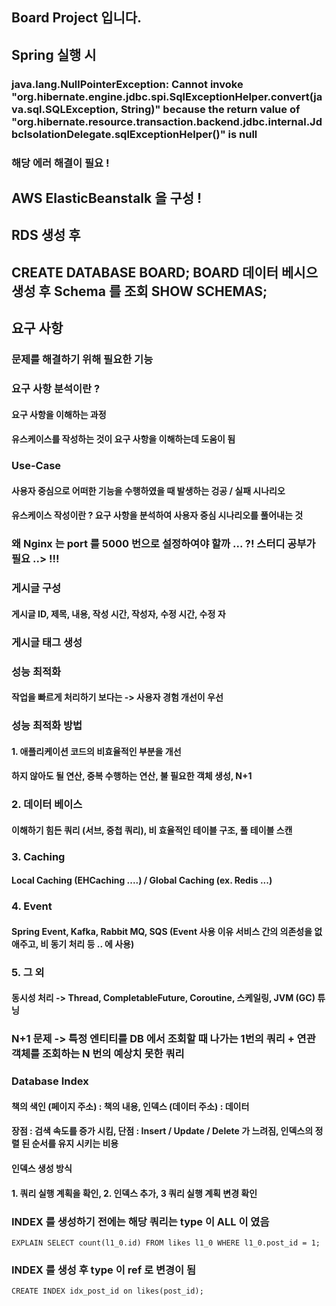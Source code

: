 ## Board Project 입니다.

## Spring 실행 시
### java.lang.NullPointerException: Cannot invoke "org.hibernate.engine.jdbc.spi.SqlExceptionHelper.convert(java.sql.SQLException, String)" because the return value of "org.hibernate.resource.transaction.backend.jdbc.internal.JdbcIsolationDelegate.sqlExceptionHelper()" is null
### 해당 에러 해결이 필요 !

## AWS ElasticBeanstalk 을 구성 !

## RDS 생성 후
## CREATE DATABASE BOARD; BOARD 데이터 베시으 생성 후 Schema 를 조회 SHOW SCHEMAS;

## 요구 사항
### 문제를 해결하기 위해 필요한 기능
### 요구 사항 분석이란 ?
#### 요구 사항을 이해하는 과정
#### 유스케이스를 작성하는 것이 요구 사항을 이해하는데 도움이 됨

### Use-Case
#### 사용자 중심으로 어떠한 기능을 수행하였을 때 발생하는 겅공 / 실패 시나리오
#### 유스케이스 작성이란 ? 요구 사항을 분석하여 사용자 중심 시나리오를 풀어내는 것

### 왜 Nginx 는 port 를 5000 번으로 설정하여야 할까 ... ?! 스터디 공부가 필요 ..> !!!

### 게시글 구성
#### 게시글 ID, 제목, 내용, 작성 시간, 작성자, 수정 시간, 수정 자

### 게시글 태그 생성

### 성능 최적화
#### 작업을 빠르게 처리하기 보다는 -> 사용자 경험 개선이 우선
### 성능 최적화 방법
#### 1. 애플리케이션 코드의 비효율적인 부분을 개선
#### 하지 않아도 될 연산, 중복 수행하는 연산, 불 필요한 객체 생성, N+1
### 2. 데이터 베이스
#### 이해하기 힘든 쿼리 (서브, 중첩 쿼리), 비 효율적인 테이블 구조, 풀 테이블 스캔
### 3. Caching
#### Local Caching (EHCaching ....) / Global Caching (ex. Redis ...)
### 4. Event
#### Spring Event, Kafka, Rabbit MQ, SQS (Event 사용 이유 서비스 간의 의존성을 없애주고, 비 동기 처리 등 .. 에 사용)
### 5. 그 외
#### 동시성 처리 -> Thread, CompletableFuture, Coroutine, 스케일링, JVM (GC) 튜닝

### N+1 문제 -> 특정 엔티티를 DB 에서 조회할 때 나가는 1번의 쿼리 + 연관 객체를 조회하는 N 번의 예상치 못한 쿼리

### Database Index
#### 책의 색인 (페이지 주소) : 책의 내용, 인덱스 (데이터 주소) : 데이터
#### 장점 : 검색 속도를 증가 시킴, 단점 : Insert / Update / Delete 가 느려짐, 인덱스의 정렬 된 순서를 유지 시키는 비용

#### 인덱스 생성 방식
#### 1. 쿼리 실행 계획을 확인, 2. 인덱스 추가, 3 쿼리 실행 계획 변경 확인

### INDEX 를 생성하기 전에는 해당 쿼리는 type 이 ALL 이 였음
`EXPLAIN
SELECT count(l1_0.id)
FROM likes l1_0
WHERE l1_0.post_id = 1;`

### INDEX 를 생성 후 type 이 ref 로 변경이 됨
`CREATE INDEX idx_post_id on likes(post_id);`













